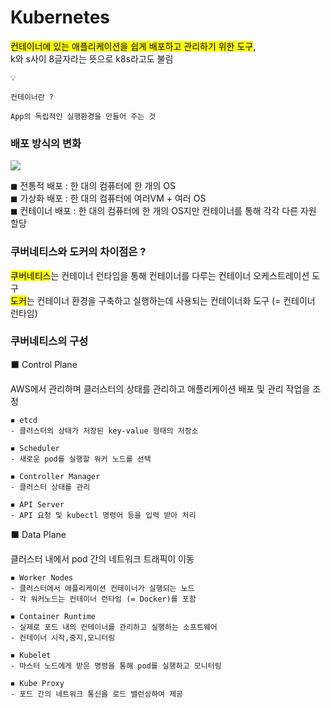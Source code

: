 # Kubernetes

<mark>컨테이너에 있는 애플리케이션을 쉽게 배포하고 관리하기 위한 도구</mark>,<br>
k와 s사이 8글자라는 뜻으로 k8s라고도 불림

````
💡

컨테이너란 ? 

App의 독립적인 실행환경을 만들어 주는 것
````
### 배포 방식의 변화

![](https://i.imgur.com/UpJPTQj.png)

◼ 전통적 배포 : 한 대의 컴퓨터에 한 개의 OS <br>
◼ 가상화 배포 : 한 대의 컴퓨터에 여러VM + 여러 OS <br>
◼ 컨테이너 배포 : 한 대의 컴퓨터에 한 개의 OS지만 컨테이너를 통해 각각 다른 자원 할당 

### 쿠버네티스와 도커의 차이점은 ?

<mark>쿠버네티스</mark>는 컨테이너 런타임을 통해 컨테이너를 다루는 컨테이너 오케스트레이션 도구<br>
<mark>도커</mark>는 컨테이너 환경을 구축하고 실행하는데 사용되는 컨테이너화 도구 (= 컨테이너 런타임)

### 쿠버네티스의 구성

⬛ Control Plane

AWS에서 관리하며 클러스터의 상태를 관리하고 애플리케이션 배포 및 관리 작업을 조정

````
◾ etcd
- 클러스터의 상태가 저장된 key-value 형태의 저장소

◾ Scheduler
- 새로운 pod를 실행할 워커 노드를 선택

◾ Controller Manager
- 클러스터 상태를 관리

◾ API Server
- API 요청 및 kubectl 명령어 등을 입력 받아 처리
````

⬛ Data Plane

클러스터 내에서 pod 간의 네트워크 트래픽이 이동

````
◾ Worker Nodes
- 클러스터에서 애플리케이션 컨테이너가 실행되는 노드
- 각 워커노드는 컨테이너 런타임 (= Docker)를 포함

◾ Container Runtime
- 실제로 포드 내의 컨테이너를 관리하고 실행하는 소프트웨어
- 컨테이너 시작,중지,모니터링

◾ Kubelet
- 마스터 노드에게 받은 명령을 통해 pod를 실행하고 모니터링

◾ Kube Proxy
- 포드 간의 네트워크 통신을 로드 밸런싱하여 제공
````



